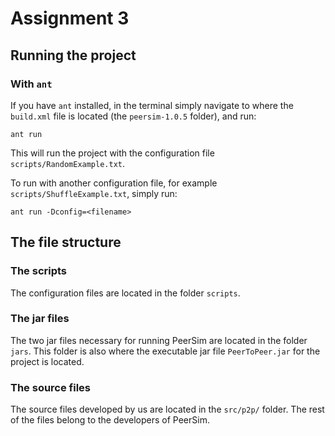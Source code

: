 # Assignment 3

## Running the project

### With `ant`
If you have `ant` installed, in the terminal simply navigate to where the `build.xml` file is located (the `peersim-1.0.5` folder), and run:

```
ant run
```
This will run the project with the configuration file `scripts/RandomExample.txt`.

To run with another configuration file, for example `scripts/ShuffleExample.txt`, simply run:

```
ant run -Dconfig=<filename>
```

## The file structure

### The scripts
The configuration files are located in the folder `scripts`.

### The jar files
The two jar files necessary for running PeerSim are located in the folder `jars`. This folder is also where the executable jar file `PeerToPeer.jar` for the project is located.

### The source files
The source files developed by us are located in the `src/p2p/` folder. The rest of the files belong to the developers of PeerSim.
